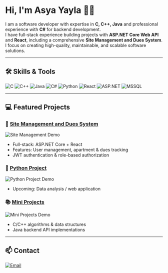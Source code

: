 # Hi, I'm Asya Yayla 👩‍💻

I am a software developer with expertise in **C, C++, Java** and professional experience with **C#** for backend development.  
I have full-stack experience building projects with **ASP.NET Core Web API** and **React**, including a comprehensive **Site Management and Dues System**.  
I focus on creating high-quality, maintainable, and scalable software solutions.

---

## 🛠️ Skills & Tools
![C](https://img.shields.io/badge/C-00599C?style=for-the-badge&logo=c&logoColor=white)
![C++](https://img.shields.io/badge/C++-00599C?style=for-the-badge&logo=c%2B%2B&logoColor=white)
![Java](https://img.shields.io/badge/Java-F89820?style=for-the-badge&logo=oracle&logoColor=white)
![C#](https://img.shields.io/badge/C%23-239120?style=for-the-badge&logo=c-sharp&logoColor=white)
![Python](https://img.shields.io/badge/Python-3776AB?style=for-the-badge&logo=python&logoColor=white)
![React](https://img.shields.io/badge/React-61DAFB?style=for-the-badge&logo=react&logoColor=20232A)
![ASP.NET](https://img.shields.io/badge/ASP.NET-512BD4?style=for-the-badge&logo=aspnet&logoColor=white)
![MSSQL](https://img.shields.io/badge/MSSQL-007ACC?style=for-the-badge&logo=sql-server&logoColor=white)

---

## 💻 Featured Projects

### 🏢  [Site Management and Dues System](https://github.com/asyayla/site-management)
![Site Management Demo](https://via.placeholder.com/400x200.png?text=Site+Management+Demo)
- Full-stack: ASP.NET Core + React
- Features: User management, apartment & dues tracking
- JWT authentication & role-based authorization

### 🐍 [Python Project](https://github.com/asyayla/python-project)
![Python Project Demo](https://via.placeholder.com/400x200.png?text=Python+Project+Demo)
- Upcoming: Data analysis / web application

### 📚 [Mini Projects](https://github.com/asyayla/mini-projects)
![Mini Projects Demo](https://via.placeholder.com/400x200.png?text=Mini+Projects+Demo)
- C/C++ algorithms & data structures
- Java backend API implementations

---

## 📫 Contact
[![Email](https://img.shields.io/badge/Email-asyayla0@gmail.com-c14438?style=for-the-badge&logo=gmail&logoColor=white)](mailto:asyayayla0@gmail.com)

